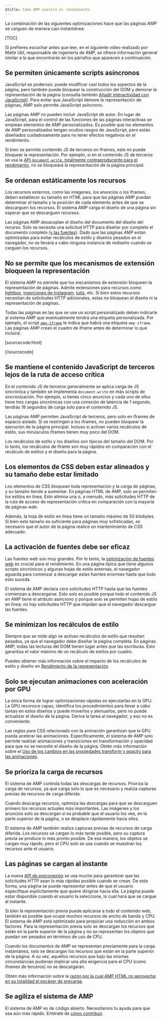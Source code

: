 ```yaml
---
$title: Cómo AMP acelera el rendimiento
---
```


La combinación de las siguientes optimizaciones hace que las páginas AMP se carguen de manera casi instantánea:

[TOC]

Si prefieres escuchar antes que leer, en el siguiente video realizado por Malte Ubl, responsable de ingeniería de AMP, se ofrece información general similar a la que encontrarás en los párrafos que aparecen a continuación.

<amp-youtube
    data-videoid="hVRkG1CQScA"
    layout="responsive"
    width="480" height="270">
</amp-youtube>

## Se permiten únicamente scripts asíncronos

JavaScript es poderoso:
puede modificar casi todos los aspectos de la página,
pero también puede bloquear la construcción del DOM y demorar la representación de la página
(consulta también [Añadir interactividad con JavaScript](https://developers.google.com/web/fundamentals/performance/critical-rendering-path/adding-interactivity-with-javascript)).
Para evitar que JavaScript demore la representación de páginas,
AMP solo permite JavaScript asíncrono.

Las páginas AMP no pueden incluir JavaScript de autor.
En lugar de JavaScript,
para el control de las funciones de las páginas interactivas se emplean elementos de AMP personalizados.
Es posible que los elementos de AMP personalizados tengan ocultos rasgos de JavaScript,
pero están diseñados cuidadosamente para no tener efectos negativos en el rendimiento.

Si bien se permite contenido JS de terceros en iframes,
este no puede bloquear la representación.
Por ejemplo, si en el contenido JS de terceros se usa la
[API `document.write`, totalmente contraproducente para el rendimiento](http://www.stevesouders.com/blog/2012/04/10/dont-docwrite-scripts/),
no se bloqueará la representación de la página principal.

## Se ordenan estáticamente los recursos

Los recursos externos, como las imágenes, los anuncios o los iframes, deben establecer su tamaño en HTML
para que las páginas AMP puedan determinar el tamaño y la posición de cada elemento antes de que se descarguen los recursos.
El sistema AMP carga el diseño de una página sin esperar que se descarguen recursos.

Las páginas AMP desacoplan el diseño del documento del diseño del recurso.
Solo se necesita una solicitud HTTP para diseñar por completo el documento completo
([y las fuentes](#font-triggering-must-be-efficient)).
Dado que las páginas AMP están optimizadas para evitar recálculos de estilo y diseños pesados en el navegador,
no se llevará a cabo ninguna instancia de rediseño cuando se carguen los recursos.

## No se permite que los mecanismos de extensión bloqueen la representación

El sistema AMP no permite que los mecanismos de extensión bloqueen la representación de páginas.
Admite extensiones para recursos como
[lightbox](/docs/reference/extended/amp-lightbox.html),
[inserciones de Instagram](/docs/reference/extended/amp-instagram.html),
[tuits](/docs/reference/extended/amp-twitter.html), etc.
Si bien estos recursos necesitan de solicitudes HTTP adicionales,
estas no bloquean el diseño ni la representación de páginas.

Todas las páginas en las que se use un script personalizado deben indicarle al sistema AMP
que eventualmente tendrá una etiqueta personalizada.
Por ejemplo, el script [`amp-iframe`](/docs/reference/extended/amp-iframe.html)
le indica que habrá una etiqueta `amp-iframe`.
Las páginas AMP crean el cuadro de iframe antes de determinar lo que incluirá:

[sourcecode:html]
<script async custom-element="amp-iframe" src="https://cdn.ampproject.org/v0/amp-youtube-0.1.js"></script>
[/sourcecode]

## Se mantiene el contenido JavaScript de terceros lejos de la ruta de acceso crítica

En el contenido JS de terceros generalmente se aplica carga de JS sincrónica y
también se implementa `document.write` en más scripts de sincronización.
Por ejemplo, si tienes cinco anuncios y cada uno de ellos tiene tres cargas sincrónicas
con una conexión de latencia de 1 segundo,
tendrás 18 segundos de carga solo para el contenido JS.

Las páginas AMP permiten JavaScript de terceros, pero solo en iframes de espacio aislado.
Si se restringen a los iframes, no pueden bloquear la ejecución de la página principal.
Incluso si activan varios recálculos de estilo,
sus minúsculos iframes tienen muy poco del DOM.

Los recálculos de estilo y los diseños son típicos del tamaño del DOM.
Por lo tanto, los recálculos de iframe son muy rápidos en comparación
con el recálculo de estilos y el diseño para la página.

## Los elementos de CSS deben estar alineados y su tamaño debe estar limitado

Los elementos de CSS bloquean toda representación y la carga de páginas, y su tamaño tiende a aumentar.
En páginas HTML de AMP, solo se permiten los estilos en línea.
Esto elimina una o, a menudo, más solicitudes HTTP de la ruta de acceso de representación crítica
en comparación con la mayoría de páginas web.

Además, la hoja de estilo en línea tiene un tamaño máximo de 50 kilobytes.
Si bien este tamaño es suficiente para páginas muy sofisticadas,
es necesario que el autor de la página realice un mantenimiento de CSS adecuado.

## La activación de fuentes debe ser eficaz

Las fuentes web son muy grandes. Por lo tanto, la
[optimización de fuentes web](https://developers.google.com/web/fundamentals/performance/optimizing-content-efficiency/webfont-optimization)
es crucial para el rendimiento.
En una página típica que tiene algunos scripts sincrónicos y algunas hojas de estilo externas,
el navegador aguarda para comenzar a descargar estas fuentes enormes hasta que todo esto suceda.

El sistema de AMP declara cero solicitudes HTTP hasta que las fuentes comienzan a descargarse.
Esto solo es posible porque todo el contenido JS en AMP tiene el atributo asíncrono
y porque solo se permiten hojas de estilo en línea;
no hay solicitudes HTTP que impidan que el navegador descargue las fuentes.

## Se minimizan los recálculos de estilo

Siempre que se mide algo se activan recálculos de estilo que resultan pesados,
ya que el navegador debe diseñar la página completa.
En páginas AMP, todas las lecturas del DOM tienen lugar antes que las escrituras.
Esto garantiza el valor máximo de un recálculo de estilos por cuadro.

Puedes obtener más información sobre el impacto de los recálculos de estilo y diseño en
[Rendimiento de la representación](https://developers.google.com/web/fundamentals/performance/rendering/).

## Solo se ejecutan animaciones con aceleración por GPU

La única forma de lograr optimizaciones rápidas es ejecutarlas en la GPU.
La GPU reconoce capas, identifica los procedimientos para llevar a cabo tareas en estos diseños
y puede moverlos y atenuarlos, pero no puede actualizar el diseño de la página.
Deriva la tarea al navegador, y eso no es conveniente.

Las reglas para CSS relacionado con la animación garantizan que la GPU pueda acelerar las animaciones.
Específicamente, el sistema de AMP solo permite realizar animaciones y transiciones en transformación y opacidad
para que no se necesite el diseño de la página.
Obtén más información sobre el
[Uso de los cambios en las propiedades transform y opacity para las animaciones](https://developers.google.com/web/fundamentals/performance/rendering/stick-to-compositor-only-properties-and-manage-layer-count).

## Se prioriza la carga de recursos

El sistema de AMP controla todas las descargas de recursos. Prioriza la carga de recursos,
ya que carga solo lo que es necesario y realiza capturas previas de recursos de carga diferida.

Cuando descarga recursos, optimiza las descargas
para que se descarguen primero los recursos actuales más importantes.
Las imágenes y los anuncios solo se descargan si es probable que el usuario los vea,
en la parte superior de la página, o se desplace rápidamente hacia ellos.

El sistema de AMP también realiza capturas previas de recursos de carga diferida.
Los recursos se cargan lo más tarde posible, pero su captura previa se produce lo más pronto posible.
De esa manera, los objetos se cargan muy rápido, pero el CPU solo se usa
cuando se muestran los recursos ante el usuario.

## Las páginas se cargan al instante

La nueva [API de preconexión](http://www.w3.org/TR/resource-hints/#dfn-preconnect)
se usa mucho para garantizar que las solicitudes HTTP sean lo más rápidas posible cuando se crean.
De esta forma,
una página se puede representar antes de que el usuario especifique explícitamente que quiere dirigirse hacia ella.
La página puede estar disponible cuando el usuario la seleccione,
lo cual hará que se cargue al instante.

Si bien la representación previa puede aplicarse a todo el contenido web,
también es posible que ocupe muchos recursos de ancho de banda y CPU. El sistema de AMP está optimizado para propiciar una reducción en ambos factores. Para la representación previa solo se descargan los recursos que están en la parte superior de la página
y no se representan los objetos que puedan ser pesados en términos de uso de CPU.

Cuando los documentos de AMP se representan previamente para la carga instantánea,
solo se descargan los recursos que están en la parte superior de la página.
A su vez, aquellos recursos que bajo las mismas circunstancias pudieran
implicar una alta exigencia para el CPU (como iframes de terceros) no se descargarán.

Obtén más información sobre la
[razón por la cual AMP HTML no aprovecha en su totalidad el escáner de precarga](https://medium.com/@cramforce/why-amp-html-does-not-take-full-advantage-of-the-preload-scanner-7e7f788aa94e).

## Se agiliza el sistema de AMP
El sistema de AMP es de código abierto.
Necesitamos tu ayuda para que sea aún más rápido.
Entérate de [cómo contribuir](/docs/support/contribute.html).
